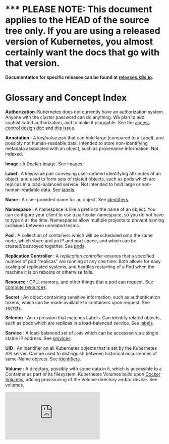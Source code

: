 <!-- BEGIN MUNGE: UNVERSIONED_WARNING -->

<!-- BEGIN STRIP_FOR_RELEASE -->

<h1>*** PLEASE NOTE: This document applies to the HEAD of the source
tree only. If you are using a released version of Kubernetes, you almost
certainly want the docs that go with that version.</h1>

<strong>Documentation for specific releases can be found at
[releases.k8s.io](http://releases.k8s.io).</strong>

<!-- END STRIP_FOR_RELEASE -->

<!-- END MUNGE: UNVERSIONED_WARNING -->

# Glossary and Concept Index

**Authorization**
:Kubernetes does not currently have an authorization system.  Anyone with the cluster password can do anything.  We plan
to add sophisticated authorization, and to make it pluggable.  See the [access control design doc](design/access.md) and
[this issue](https://github.com/GoogleCloudPlatform/kubernetes/issues/1430).

**Annotation**
: A key/value pair that can hold large (compared to a Label), and possibly not human-readable data.  Intended to store
non-identifying metadata associated with an object, such as provenance information.  Not indexed.

**Image**
: A [Docker Image](https://docs.docker.com/userguide/dockerimages/).  See [images](images.md).

**Label**
: A key/value pair conveying user-defined identifying attributes of an object, and used to form sets of related objects, such as
pods which are replicas in a load-balanced service.  Not intended to hold large or non-human-readable data.  See [labels](labels.md).

**Name**
: A user-provided name for an object.  See [identifiers](identifiers.md).

**Namespace**
: A namespace is like a prefix to the name of an object.  You can configure your client to use a particular namespace,
so you do not have to type it all the time. Namespaces allow multiple projects to prevent naming collisions between unrelated teams.

**Pod**
: A collection of containers which will be scheduled onto the same node, which share and an IP and port space, and which
can be created/destroyed together.  See [pods](pods.md).

**Replication Controller**
: A _replication controller_ ensures that a specified number of pod "replicas" are running at any one time. Both allows
for easy scaling of replicated systems, and handles restarting of a Pod when the machine it is on reboots or otherwise fails.

**Resource**
: CPU, memory, and other things that a pod can request.   See [compute resources](compute_resources.md).

**Secret**
: An object containing sensitive information, such as authentication tokens, which can be made available to containers upon request. See [secrets](secrets.md).

**Selector**
: An expression that matches Labels.  Can identify related objects, such as pods which are replicas in a load-balanced
service.  See [labels](labels.md).

**Service**
: A load-balanced set of `pods` which can be accessed via a single stable IP address.  See [services](services.md).

**UID**
: An identifier on all Kubernetes objects that is set by the Kubernetes API server.  Can be used to distinguish between historical
occurrences of same-Name objects.  See [identifiers](identifiers.md).

**Volume**
: A directory, possibly with some data in it, which is accessible to a Container as part of its filesystem.  Kubernetes
Volumes build upon [Docker Volumes](https://docs.docker.com/userguide/dockervolumes/), adding provisioning of the Volume
directory and/or device.  See [volumes](volumes.md).


[![Analytics](https://kubernetes-site.appspot.com/UA-36037335-10/GitHub/docs/glossary.md?pixel)]()
